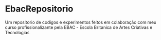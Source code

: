 # EbacRepositorio
Um repositorio de codigos e experimentos feitos em colaboração com meu curso profissionalizante pela EBAC - Escola Britanica de Artes Criativas e Tecnologias
